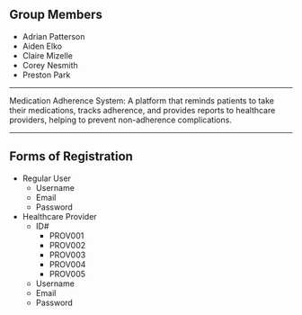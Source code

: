 ## Group Members
- Adrian Patterson
- Aiden Elko
- Claire Mizelle
- Corey Nesmith
- Preston Park

---

Medication Adherence System: A platform that reminds patients to take their medications, tracks adherence, and provides reports to healthcare providers, helping to prevent non-adherence complications.

---
## Forms of Registration
- Regular User
  - Username
  - Email
  - Password
- Healthcare Provider
  - ID#
    - PROV001
    - PROV002
    - PROV003
    - PROV004
    - PROV005
  - Username
  - Email
  - Password